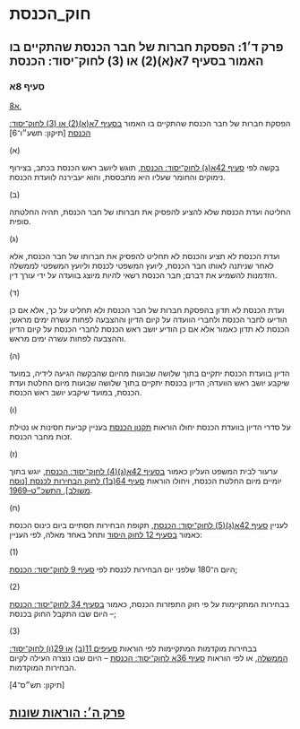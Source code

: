 # חוק_הכנסת

## פרק ד׳1: הפסקת חברות של חבר הכנסת שהתקיים בו האמור בסעיף 7א(א)(2) או (3) לחוק־יסוד: הכנסת

### סעיף 8א

[8א.](https://he.wikisource.org/wiki/%D7%97%D7%95%D7%A7_%D7%94%D7%9B%D7%A0%D7%A1%D7%AA#%D7%A1%D7%A2%D7%99%D7%A3_8%D7%90)

הפסקת חברות של חבר הכנסת שהתקיים בו האמור [בסעיף 7א(א)(2) או (3) לחוק־יסוד: הכנסת](https://he.wikisource.org/wiki/%D7%97%D7%95%D7%A7-%D7%99%D7%A1%D7%95%D7%93:_%D7%94%D7%9B%D7%A0%D7%A1%D7%AA#%D7%A1%D7%A2%D7%99%D7%A3_7%D7%90 "חוק-יסוד: הכנסת") [תיקון: תשע״ו־6]

(א)

בקשה לפי [סעיף 42א(ג) לחוק־יסוד: הכנסת](https://he.wikisource.org/wiki/%D7%97%D7%95%D7%A7-%D7%99%D7%A1%D7%95%D7%93:_%D7%94%D7%9B%D7%A0%D7%A1%D7%AA#%D7%A1%D7%A2%D7%99%D7%A3_42%D7%90 "חוק-יסוד: הכנסת"), תוגש ליושב ראש הכנסת בכתב, בצירוף נימוקים והחומר שעליו היא מתבססת, והוא יעבירנה לוועדת הכנסת.

(ב)

החליטה ועדת הכנסת שלא להציע להפסיק את חברותו של חבר הכנסת, תהיה החלטתה סופית.

(ג)

ועדת הכנסת לא תציע והכנסת לא תחליט להפסיק את חברותו של חבר הכנסת, אלא לאחר שניתנה לאותו חבר הכנסת, ליועץ המשפטי לכנסת וליועץ המשפטי לממשלה הזדמנות להשמיע את דברם; חבר הכנסת רשאי להיות מיוצג בוועדה על ידי עורך דין.

(ד)

ועדת הכנסת לא תדון בהפסקת חברות של חבר הכנסת ולא תחליט על כך, אלא אם כן הודיעו לחבר הכנסת ולחברי הוועדה על קיום הדיון וההצבעה לפחות עשרה ימים מראש; הכנסת לא תדון כאמור אלא אם כן הודיע יושב ראש הכנסת לחברי הכנסת על קיום הדיון וההצבעה לפחות עשרה ימים מראש.

(ה)

הדיון בוועדת הכנסת יתקיים בתוך שלושה שבועות מהיום שהבקשה הגיעה לידיה, במועד שיקבע יושב ראש הוועדה; הדיון בכנסת יתקיים בתוך שלושה שבועות מיום החלטת ועדת הכנסת, במועד שיקבע יושב ראש הכנסת.

(ו)

על סדרי הדיון בוועדת הכנסת יחולו הוראות [תקנון הכנסת](https://he.wikisource.org/wiki/%D7%AA%D7%A7%D7%A0%D7%95%D7%9F_%D7%94%D7%9B%D7%A0%D7%A1%D7%AA "תקנון הכנסת") בעניין קביעת חסינות או נטילת זכות מחבר הכנסת.

(ז)

ערעור לבית המשפט העליון כאמור [בסעיף 42א(ג)(4) לחוק־יסוד: הכנסת](https://he.wikisource.org/wiki/%D7%97%D7%95%D7%A7-%D7%99%D7%A1%D7%95%D7%93:_%D7%94%D7%9B%D7%A0%D7%A1%D7%AA#%D7%A1%D7%A2%D7%99%D7%A3_42%D7%90 "חוק-יסוד: הכנסת"), יוגש בתוך יומיים מיום החלטת הכנסת, ויחולו הוראות [סעיף 64(ב1) לחוק הבחירות לכנסת [נוסח משולב], התשכ״ט–1969](https://he.wikisource.org/wiki/%D7%97%D7%95%D7%A7_%D7%94%D7%91%D7%97%D7%99%D7%A8%D7%95%D7%AA_%D7%9C%D7%9B%D7%A0%D7%A1%D7%AA#%D7%A1%D7%A2%D7%99%D7%A3_64 "חוק הבחירות לכנסת").

(ח)

לעניין [סעיף 42א(ג)(5) לחוק־יסוד: הכנסת](https://he.wikisource.org/wiki/%D7%97%D7%95%D7%A7-%D7%99%D7%A1%D7%95%D7%93:_%D7%94%D7%9B%D7%A0%D7%A1%D7%AA#%D7%A1%D7%A2%D7%99%D7%A3_42%D7%90 "חוק-יסוד: הכנסת"), תקופת הבחירות תסתיים ביום כינוס הכנסת כאמור [בסעיף 12 לחוק היסוד](https://he.wikisource.org/wiki/%D7%97%D7%95%D7%A7-%D7%99%D7%A1%D7%95%D7%93:_%D7%94%D7%9B%D7%A0%D7%A1%D7%AA#%D7%A1%D7%A2%D7%99%D7%A3_12 "חוק-יסוד: הכנסת") ותחל באחד מאלה, לפי העניין:

(1)

היום ה־180 שלפני יום הבחירות לכנסת לפי [סעיף 9 לחוק־יסוד: הכנסת](https://he.wikisource.org/wiki/%D7%97%D7%95%D7%A7-%D7%99%D7%A1%D7%95%D7%93:_%D7%94%D7%9B%D7%A0%D7%A1%D7%AA#%D7%A1%D7%A2%D7%99%D7%A3_9 "חוק-יסוד: הכנסת");

(2)

בבחירות המתקיימות על פי חוק התפזרות הכנסת, כאמור [בסעיף 34 לחוק־יסוד: הכנסת](https://he.wikisource.org/wiki/%D7%97%D7%95%D7%A7-%D7%99%D7%A1%D7%95%D7%93:_%D7%94%D7%9B%D7%A0%D7%A1%D7%AA#%D7%A1%D7%A2%D7%99%D7%A3_34 "חוק-יסוד: הכנסת") – היום שבו התקבל החוק בכנסת;

(3)

בבחירות מוקדמות המתקיימות לפי הוראות [סעיפים 11(ב)](https://he.wikisource.org/wiki/%D7%97%D7%95%D7%A7-%D7%99%D7%A1%D7%95%D7%93:_%D7%94%D7%9E%D7%9E%D7%A9%D7%9C%D7%94#%D7%A1%D7%A2%D7%99%D7%A3_11 "חוק-יסוד: הממשלה") [או 29(ו) לחוק־יסוד: הממשלה](https://he.wikisource.org/wiki/%D7%97%D7%95%D7%A7-%D7%99%D7%A1%D7%95%D7%93:_%D7%94%D7%9E%D7%9E%D7%A9%D7%9C%D7%94#%D7%A1%D7%A2%D7%99%D7%A3_29 "חוק-יסוד: הממשלה"), או לפי הוראות [סעיף 36א לחוק־יסוד: הכנסת](https://he.wikisource.org/wiki/%D7%97%D7%95%D7%A7-%D7%99%D7%A1%D7%95%D7%93:_%D7%94%D7%9B%D7%A0%D7%A1%D7%AA#%D7%A1%D7%A2%D7%99%D7%A3_36%D7%90 "חוק-יסוד: הכנסת") – היום שבו נוצרה העילה לקיום הבחירות המוקדמות.

[תיקון: תש״ס־4]

## [פרק ה׳: הוראות שונות](https://he.wikisource.org/wiki/%D7%97%D7%95%D7%A7_%D7%94%D7%9B%D7%A0%D7%A1%D7%AA#%D7%A4%D7%A8%D7%A7_%D7%94)